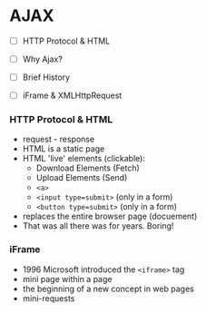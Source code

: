 # AJAX

- [ ] HTTP Protocol & HTML
- [ ] Why Ajax?
- [ ] Brief History
- [ ] iFrame & XMLHttpRequest


### HTTP Protocol & HTML
- request - response
- HTML is a static page
- HTML 'live' elements (clickable):
  - Download Elements (Fetch)
  - Upload Elements (Send)
   - `<a>`
   - `<input type=submit>` (only in a form)
   -  `<button type=submit>` (only in a form)
- replaces the entire browser page   (docuement)
- That was all there was for years.  Boring!

### iFrame
- 1996 Microsoft introduced the `<iframe>` tag
- mini page within a page
- the beginning of a new concept in web pages
- mini-requests
